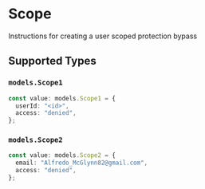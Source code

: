 # Scope

Instructions for creating a user scoped protection bypass


## Supported Types

### `models.Scope1`

```typescript
const value: models.Scope1 = {
  userId: "<id>",
  access: "denied",
};
```

### `models.Scope2`

```typescript
const value: models.Scope2 = {
  email: "Alfredo_McGlynn82@gmail.com",
  access: "denied",
};
```


